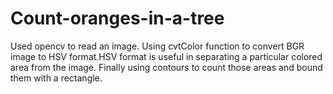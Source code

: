 # Count-oranges-in-a-tree
Used opencv to read an image. Using cvtColor function to convert BGR image to HSV format.HSV format is useful in separating a particular colored area from the image. Finally using contours to count those areas and bound them with a rectangle.
